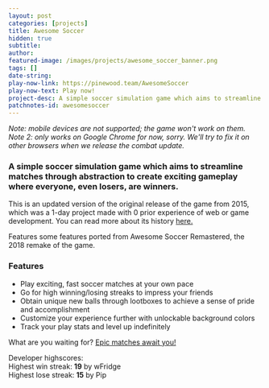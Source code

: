 ```yaml
---
layout: post
categories: [projects]
title: Awesome Soccer
hidden: true
subtitle:
author:
featured-image: /images/projects/awesome_soccer_banner.png
tags: []
date-string:
play-now-link: https://pinewood.team/AwesomeSoccer
play-now-text: Play now!
project-desc: A simple soccer simulation game which aims to streamline matches through abstraction to create exciting gameplay where everyone, even losers, are winners.
patchnotes-id: awesomesoccer
---
```


*Note: mobile devices are not supported; the game won't work on them.*
*Note 2: only works on Google Chrome for now, sorry. We'll try to fix it on other browsers when we release the combat update.*

### A simple soccer simulation game which aims to streamline matches through abstraction to create exciting gameplay where everyone, even losers, are winners.

This is an updated version of the original release of the game from 2015, which was a 1-day project made with 0 prior experience of web or game development. You can read more about its history [here.](https://pinewood.team/posts/2019-11-04/awesome-soccer-origins.html)

Features some features ported from Awesome Soccer Remastered, the 2018 remake of the game.

### Features
- Play exciting, fast soccer matches at your own pace
- Go for high winning/losing streaks to impress your friends
- Obtain unique new balls through lootboxes to achieve a sense of pride and accomplishment
- Customize your experience further with unlockable background colors
- Track your play stats and level up indefinitely

What are you waiting for? [Epic matches await you!](https://pinewood.team/AwesomeSoccer)

Developer highscores:<br>
Highest win streak: **19** by wFridge<br>
Highest lose streak: **15** by Pip
